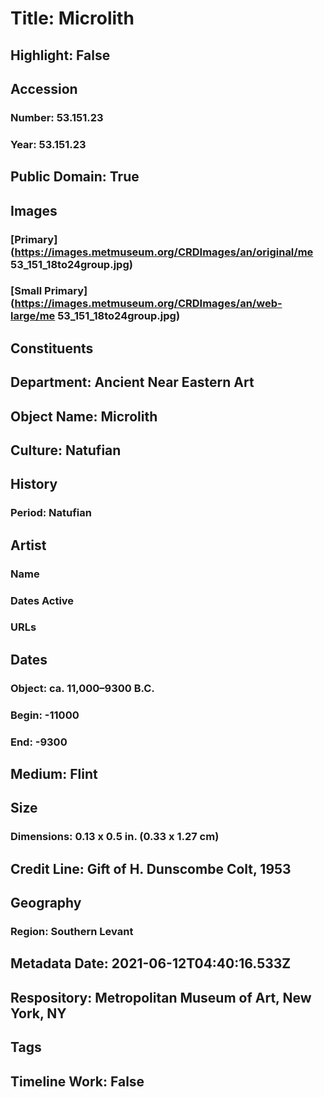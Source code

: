 # Title: Microlith
## Highlight: False
## Accession
### Number: 53.151.23
### Year: 53.151.23
## Public Domain: True
## Images
### [Primary](https://images.metmuseum.org/CRDImages/an/original/me 53_151_18to24group.jpg)
### [Small Primary](https://images.metmuseum.org/CRDImages/an/web-large/me 53_151_18to24group.jpg)
## Constituents
## Department: Ancient Near Eastern Art
## Object Name: Microlith
## Culture: Natufian
## History
### Period: Natufian
## Artist
### Name
### Dates Active
### URLs
## Dates
### Object: ca. 11,000–9300 B.C.
### Begin: -11000
### End: -9300
## Medium: Flint
## Size
### Dimensions: 0.13 x 0.5 in. (0.33 x 1.27 cm)
## Credit Line: Gift of H. Dunscombe Colt, 1953
## Geography
### Region: Southern Levant
## Metadata Date: 2021-06-12T04:40:16.533Z
## Respository: Metropolitan Museum of Art, New York, NY
## Tags
## Timeline Work: False